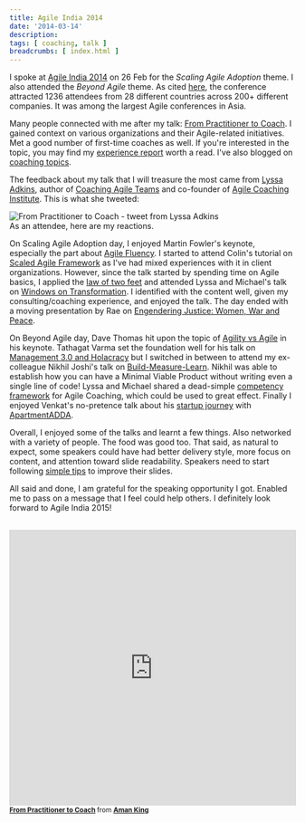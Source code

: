 ```yaml
---
title: Agile India 2014
date: '2014-03-14'
description:
tags: [ coaching, talk ]
breadcrumbs: [ index.html ]
---
```


I spoke at [Agile India 2014][] on 26 Feb for the *Scaling Agile Adoption* theme. I also attended the *Beyond Agile* theme. As cited [here][AgileIndiaBlog], the conference attracted 1236 attendees from 28 different countries across 200+ different companies. It was among the largest Agile conferences in Asia.

Many people connected with me after my talk: [From Practitioner to Coach][]. I gained context on various organizations and their Agile-related initiatives. Met a good number of first-time coaches as well. If you're interested in the topic, you may find my [experience report][Publications] worth a read. I've also blogged on [coaching topics][].

The feedback about my talk that I will treasure the most came from [Lyssa Adkins][], author of [Coaching Agile Teams][] and co-founder of [Agile Coaching Institute][]. This is what she tweeted:

<img alt="From Practitioner to Coach - tweet from Lyssa Adkins" src="{{urls.media}}/images/talks/LyssaAdkinsTwitterReaction.png">

<br>
As an attendee, here are my reactions.

On Scaling Agile Adoption day, I enjoyed Martin Fowler's keynote, especially the part about [Agile Fluency][]. I started to attend Colin's tutorial on [Scaled Agile Framework][] as I've had mixed experiences with it in client organizations. However, since the talk started by spending time on Agile basics, I applied the [law of two feet][] and attended Lyssa and Michael's talk on [Windows on Transformation][]. I identified with the content well, given my consulting/coaching experience, and enjoyed the talk. The day ended with a moving presentation by Rae on [Engendering Justice: Women, War and Peace][RaeTalk].

On Beyond Agile day, Dave Thomas hit upon the topic of [Agility vs Agile][] in his keynote. Tathagat Varma set the foundation well for his talk on [Management 3.0 and Holacracy][Holacracy] but I switched in between to attend my ex-colleague Nikhil Joshi's talk on [Build-Measure-Learn][]. Nikhil was able to establish how you can have a Minimal Viable Product without writing even a single line of code! Lyssa and Michael shared a dead-simple [competency framework][AgileCoachingCompetencyFramework] for Agile Coaching, which could be used to great effect. Finally I enjoyed Venkat's no-pretence talk about his [startup journey][VenkatsTalk] with [ApartmentADDA][].

Overall, I enjoyed some of the talks and learnt a few things. Also networked with a variety of people. The food was good too. That said, as natural to expect, some speakers could have had better delivery style, more focus on content, and attention toward slide readability. Speakers need to start following [simple tips][PresentationTips] to improve their slides.

All said and done, I am grateful for the speaking opportunity I got. Enabled me to pass on a message that I feel could help others. I definitely look forward to Agile India 2015!

<br>
<iframe src="http://www.slideshare.net/slideshow/embed_code/31713572?rel=0" width="597" height="486" frameborder="0" marginwidth="0" marginheight="0" scrolling="no" style="border:1px solid #CCC; border-width:1px 1px 0; margin-bottom:1px; max-width: 100%;" allowfullscreen> </iframe> <div style="margin-bottom:5px"><small><strong><a href="https://www.slideshare.net/amanking/from-practitioner-to-coach" title="From Practitioner to Coach" target="_blank">From Practitioner to Coach</a> </strong> from <strong><a href="http://www.slideshare.net/amanking" target="_blank">Aman King</a></strong></small></div>

[Agile India 2014]:http://2014.agileindia.org/
[AgileIndiaBlog]:http://blog.agileindia.org/2014/03/04/agile-india-2014-conference-final-attendees-profile/
[From Practitioner to Coach]:http://present.agileindia.org/proposal/16/from-practitioner-to-coach
[Publications]:/publications
[Lyssa Adkins]:http://www.amazon.com/Lyssa-Adkins/e/B003ED6OQY
[Coaching Agile Teams]:http://www.amazon.com/Coaching-Agile-Teams-ScrumMasters-Addison-Wesley-ebook/dp/B003QP47YG/
[Agile Coaching Institute]:http://www.agilecoachinginstitute.com/
[coaching topics]:/tags#coaching-ref
[Agile Fluency]:http://martinfowler.com/articles/agileFluency.html
[Scaled Agile Framework]:http://present.agileindia.org/proposal/185/achieving-enterprise-agility-with-the-scaled-agile-frameworkand-have-fun-doing-it
[law of two feet]:http://en.wikipedia.org/wiki/Open_Space_Technology#Law_of_two_feet
[Windows on Transformation]:https://www.slideshare.net/slideshow/embed_code/31394807
[RaeTalk]:https://www.slideshare.net/slideshow/embed_code/31711674
[Agility vs Agile]:http://pragdave.me/blog/2014/03/04/time-to-kill-agile/
[Holacracy]:http://www.slideshare.net/Managewell/what-next-31791295
[Build-Measure-Learn]:http://prezi.com/uuknbj2lfddl/build-measure-learn-without-spending-a-fortune/
[AgileCoachingCompetencyFramework]:https://www.slideshare.net/slideshow/embed_code/31396601
[VenkatsTalk]:http://present.agileindia.org/proposal/248/applying-agile-to-a-bootstrapped-startup
[PresentationTips]:/tips-for-technical-conference-presentations
[ApartmentADDA]:https://apartmentadda.com
